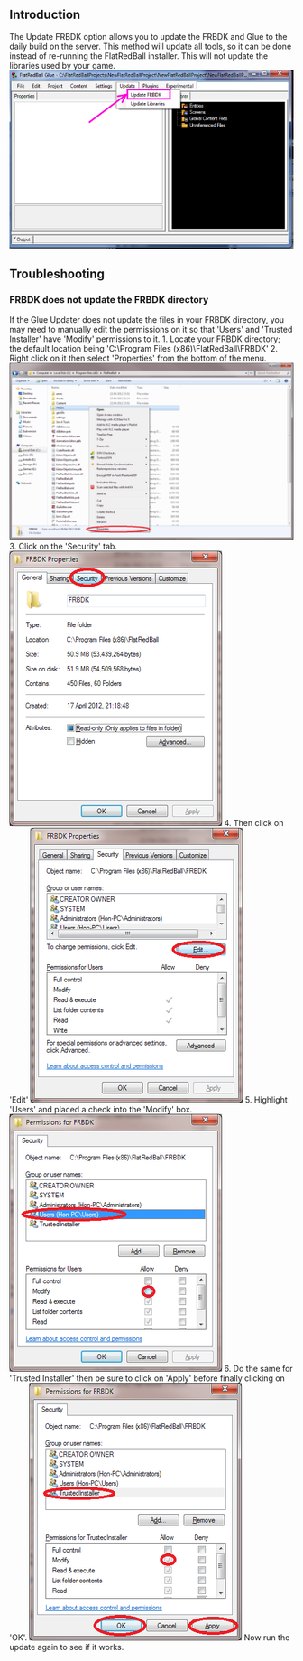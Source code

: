 ## Introduction

The Update FRBDK option allows you to update the FRBDK and Glue to the daily build on the server. This method will update all tools, so it can be done instead of re-running the FlatRedBall installer. This will not update the libraries used by your game. ![UpdateFrbdk.png](/media/migrated_media-UpdateFrbdk.png)

## Troubleshooting

### FRBDK does not update the FRBDK directory

If the Glue Updater does not update the files in your FRBDK directory, you may need to manually edit the permissions on it so that 'Users' and 'Trusted Installer' have 'Modify' permissions to it. 1. Locate your FRBDK directory; the default location being 'C:\Program Files (x86)\FlatRedBall\FRBDK' 2. Right click on it then select 'Properties' from the bottom of the menu. ![FRBDKPerms1new.png](/media/migrated_media-FRBDKPerms1new.png) 3. Click on the 'Security' tab. ![FRBDKPerms2new.png](/media/migrated_media-FRBDKPerms2new.png) 4. Then click on 'Edit' ![FRBDKPerms4.png](/media/migrated_media-FRBDKPerms4.png) 5. Highlight 'Users' and placed a check into the 'Modify' box. ![FRBDKPerms5.png](/media/migrated_media-FRBDKPerms5.png) 6. Do the same for 'Trusted Installer' then be sure to click on 'Apply' before finally clicking on 'OK'. ![FRBDKPerms6.png](/media/migrated_media-FRBDKPerms6.png) Now run the update again to see if it works.
